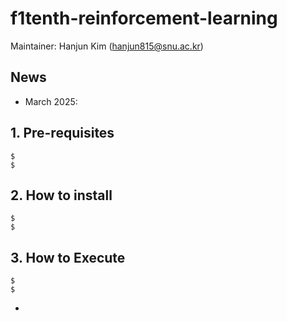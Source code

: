 # f1tenth-reinforcement-learning

Maintainer: Hanjun Kim (hanjun815@snu.ac.kr)


## News
- March 2025:

## 1. Pre-requisites
```
$
$
```

## 2. How to install
```
$
$
```

## 3. How to Execute

```
$
$
```
-
